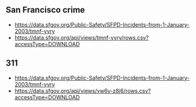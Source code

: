 
## San Francisco crime

- https://data.sfgov.org/Public-Safety/SFPD-Incidents-from-1-January-2003/tmnf-yvry
- https://data.sfgov.org/api/views/tmnf-yvry/rows.csv?accessType=DOWNLOAD


## 311
- https://data.sfgov.org/Public-Safety/SFPD-Incidents-from-1-January-2003/tmnf-yvry
- https://data.sfgov.org/api/views/vw6y-z8j6/rows.csv?accessType=DOWNLOAD

